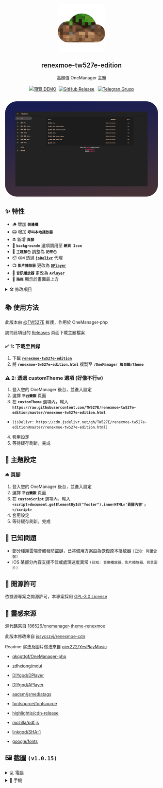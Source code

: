 <br />
<p align="center">
  <a href="https://d.tw527e.eu.org" target="blank">
    <img src="Readme/Icon.png" alt="Logo" width="156" height="156">
  </a>
  <h2 align="center" style="font-weight: 600">renexmoe-tw527e-edition</h2>

  <p align="center">
    高顏值 OneManager 主題
    <br /><br />
    <a href="https://d.tw527e.eu.org"><img src="https://img.shields.io/badge/%E9%A0%90%E8%A6%BD-DEMO-blue?style=for-the-badge&logo=Cockpit" alt="預覽 DEMO"></a>&nbsp;&nbsp;<a href="https://github.com/TW527E/renexmoe-tw527e-edition/releases/latest"><img src="https://img.shields.io/github/v/release/TW527E/renexmoe-tw527e-edition.svg?include_prereleases&logo=Acclaim&style=for-the-badge" alt="GitHub Release"></a>&nbsp;&nbsp;
    <a href="https://t.me/Cheng_Group"><img src="https://img.shields.io/badge/Telegram-Gruop-blue?style=for-the-badge&logo=Telegram" alt="Telegran Gruop"></a>
    <br />
    <br />
  </p>
</p>

![PC-Home](Readme/PC-Home.png)

## ✨ 特性

- 🪵 增加 **`側邊欄`**
- 📟 增加 **`呼叫本地播放器`**
- ⏏️ 新增 **`頁腳`**
- 📍 **`backgroundm`** 選項調用至 **`網頁 Icon`**
- 🎨 **`主題顏色`** 調整為 **`奶茶色`**
- 📦 **`CDN`** 透過 [**`jsDelivr`**](https://jsdelivr.com) 代理
- 📺 **`影片播放器`** 更改為 [**`DPlayer`**](https://dplayer.js.org)
- 🎵 **`音訊播放器`** 更改為 [**`APlayer`**](https://aplayer.js.org)
- 📶 **`路徑`** 顯示於畫面最上方


<Details>
<Summary>🛠️ 修改項目</Summary>
<Pre>

🔴 比較對象 [186526/onemanager-theme-renexmoe](https://github.com/186526/onemanager-theme-renexmoe)

- 🌏 將 **`語言`** 更改為 **`繁體中文`**
- 📍 將 **`backgroundm`** 選項內容調用至 **`網頁 Icon`**
- 🎨 **`主題顏色`** 調整為 **`奶茶色`**
- 📜 修復 **`PDF 預覽`**
- 📑 修復 **`OFFICE 預覽排版`**
- 📦 **`CDN`** 透過 [jsDelivr](https://jsdelivr.com) 代理
- 📺 **`影片播放器`** 更改為 [DPlayer](https://dplayer.js.org)
- 🎵 **`音訊播放器`** 更改為 [APlayer](https://aplayer.js.org)
- 📟 增加 **`呼叫本地播放器`**
- 🔠 將 **`字體`** 更改為 [Noto Sans TC SC HK](https://fonts.google.com/noto/fonts)
- ⏏️ 新增 **`頁腳`**
- 📶 修復 **`路徑未顯示盤名`**

</Pre>
</Details>


## 📚 使用方法

此版本由 [@TW527E](https://github.com/TW527E) 維護，作用於 OneManager-php

訪問此項目的 [Releases](releases) 頁面下載主題檔案

### ✅ 1: 下載至目錄

1. 下載 [**`renexmoe-tw527e-edition`**](https://github.com/TW527E/renexmoe-tw527e-edition/releases)
2. 將 **`renexmoe-tw527e-edition.html`** 複製至 **`/OneManager 根目錄/theme`**

### ⚠️ 2: 透過 customTheme 選項 (好像不行w)

1. 登入您的 OneManager 後台，並進入設定
2. 選擇 **`平台變數`** 頁面
3. 在 **`customTheme`** 選項內，輸入 **`https://raw.githubusercontent.com/TW527E/renexmoe-tw527e-edition/master/renexmoe-tw527e-edition.html`**
- `(jsDelivr: https://cdn.jsdelivr.net/gh/TW527E/renexmoe-tw527e-edition@master/renexmoe-tw527e-edition.html)`
4. 套用設定
5. 等待緩存刷新，完成


## 🔧 主題設定

### ⏏️ 頁腳
1. 登入您的 OneManager 後台，並進入設定
2. 選擇 **`平台變數`** 頁面
3. 在 **`customScript`** 選項內，輸入 **`<script>document.getElementById("footer").innerHTML='頁腳內容';</script>`**
4. 套用設定
5. 等待緩存刷新，完成


## 🧿 已知問題

- 部分種類雲端會觸發防盜鏈，已將備用方案設為恢復原本播放器 `(已知: 阿里雲盤)`
- iOS 某部分內容支援不佳或處理速度異常 `(已知: 音樂播放器、影片播放器、背景圖片)`


## 📜 開源許可

依據源專案之開源許可，本專案採用 [GPL-3.0 License](https://spdx.org/licenses/GPL-3.0-only.html)


## 🔴 靈感來源

源代碼來自 [186526/onemanager-theme-renexmoe](https://github.com/186526/onemanager-theme-renexmoe)

此版本修改來自 [jssycszyj/renexmoe-cdn](https://github.com/jssycszyj/renexmoe-cdn)

Readme 寫法及圖片做法來自 [qier222/YesPlayMusic](https://github.com/qier222/YesPlayMusic)

- [qkqpttgf/OneManager-php](https://github.com/qkqpttgf/OneManager-php)

- [zdhxiong/mdui](https://github.com/zdhxiong/mdui)

- [DIYgod/DPlayer](https://github.com/DIYgod/DPlayer)

- [DIYgod/APlayer](https://github.com/DIYgod/APlayer)

- [aadsm/jsmediatags](https://github.com/aadsm/jsmediatags)

- [fontsource/fontsource](https://github.com/fontsource/fontsource)

- [highlightjs/cdn-release](https://github.com/highlightjs/cdn-release)

- [mozilla/pdf.js](https://github.com/mozilla/pdf.js)

- [linkgod/SHA-1](https://github.com/linkgod/SHA-1)

- [google/fonts](https://github.com/google/fonts)


## 🖼️ 截圖 `(v1.0.15)`

<Details>
<Summary>💻 電腦</Summary>
<Pre>

![PC-Home](Readme/PC-Home.png)
![PC-HEAD.md](Readme/PC-HEAD.md.png)
![PC-README.md](Readme/PC-README.md.png)
![PC-Picture](Readme/PC-Picture.png)
![PC-Video](Readme/PC-Video.png)
![PC-Music](Readme/PC-Music.png)
![PC-About](Readme/PC-About.png)

</Pre>
</Details>

<Details>
<Summary>📱 手機</Summary>
<Pre>

![Mobile-Home](Readme/Mobile-Home.png)
![Mobile-HEAD.md](Readme/Mobile-HEAD.md.png)
![Mobile-README.md](Readme/Mobile-README.md.png)
![Mobile-Picture](Readme/Mobile-Picture.png)
![Mobile-Video](Readme/Mobile-Video.png)
![Mobile-Music](Readme/Mobile-Music.png)
![Mobile-About](Readme/Mobile-About.png)
![Mobile-About](Readme/Mobile-SideBar.png)

</Pre>
</Details>
